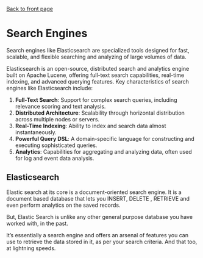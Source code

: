 [Back to front page](topics/backend-software-engineering/backend-software-engineering.md)

# Search Engines

Search engines like Elasticsearch are specialized tools designed for fast, scalable, and flexible searching and analyzing of large volumes of data. 

Elasticsearch is an open-source, distributed search and analytics engine built on Apache Lucene, offering full-text search capabilities, real-time indexing, and advanced querying features. Key characteristics of search engines like Elasticsearch include:

1. **Full-Text Search**: Support for complex search queries, including relevance scoring and text analysis.
2. **Distributed Architecture**: Scalability through horizontal distribution across multiple nodes or servers.
3. **Real-Time Indexing**: Ability to index and search data almost instantaneously.
4. **Powerful Query DSL**: A domain-specific language for constructing and executing sophisticated queries.
5. **Analytics**: Capabilities for aggregating and analyzing data, often used for log and event data analysis.

## Elasticsearch

Elastic search at its core is a document-oriented search engine. It is a document based database that lets you INSERT, DELETE , RETRIEVE and even perform analytics on the saved records. 

But, Elastic Search is unlike any other general purpose database you have worked with, in the past. 

It’s essentially a search engine and offers an arsenal of features you can use to retrieve the data stored in it, as per your search criteria. And that too, at lightning speeds.

